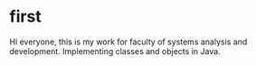 # first

Hi everyone, this is my work for faculty of systems analysis and development.
Implementing classes and objects in Java.
